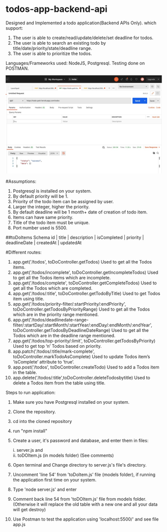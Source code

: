 # todos-app-backend-api

Designed and Implemented a todo application(Backend APIs Only).
which support: 
1. The user is able to create/read/update/delete/set deadline for todos.
2. The user is able to search an existing todo by title/date/priority/state/deadline range.
3. The user is able to prioritize the todos.

Languages/Frameworks used: NodeJS, Postgresql.
Testing done on POSTMAN.

![img](screenshot/img1.jpg)

#Assumptions:
1. Postgresql is installed on your system.
2. By default priority will be 1.
3. Priority of the todo item can be assigned by user.
4. Larger the integer, higher the priority.
5. By default deadline will be 1 month+ date of creation of todo item.
6. Items can have same priority.
7. Title of the todo item must be unique.
8. Port number used is 5500.



##toDoItems Schema
id  | title | description | isCompleted | priority | deadlineDate | createdAt | updatedAt


#Different routes:
1. app.get('/todos', toDoController.getTodos)
    Used to get all the Todos items.
2. app.get('/todos/incomplete', toDoController.getIncompleteTodos)
    Used to get all the Todos items which are incomplete.
3. app.get('/todos/complete', toDoController.getCompleteTodos)
    Used to get all the Todos which are completed.
4. app.get('/todos/:title', toDoController.getTodoByTitle)
    Used to get Todos item using title.
5. app.get('/todos/priority-filter/:startPriority/:endPriority', toDoController.getTodosByPriorityRange)
    Used to get all the Todos which are in the priority range mentioned.
6. app.get('/todos/deadlinedate-range-filter/:startDay/:startMonth/:startYear/:endDay/:endMonth/:endYear', toDoController.getTodosByDeadlineDateRange)
    Used to get all the Todos which are in the deadline range mentioned.
8. app.get('/todos/top-priority/:limit', toDoController.getTodosByPriority)
    Used to get top ‘n’ Todos based on priority.
9. app.patch('/todos/:title/mark-complete', toDoController.markTodoAsComplete)
    Used to update Todos item’s ‘isComplete’ attribute to ‘true’.
10. app.post('/todos', toDoController.createTodo)
    Used to add a Todos item in the table.
11. app.delete('/todos/:title',toDoController.deleteTodosbytitle)
    Used to delete a Todos item from the table using title.

Steps to run application:
1. Make sure you have Postgresql installed on your system.
2. Clone the repository.
3. cd into the cloned repository
3. run "npm install"
4. Create a user, it's password and database, and enter them in files:

    i.  server.js and   
    ii. toDOItem.js (in models folder)
       (See comments)
3. Open terminal and Change directory to server.js's file's directory.
4. Uncomment 'line 54' from 'toDoItem.js' file (models folder), if running the application first time on your system.  
5. Type 'node server.js' and enter 
6. Comment back line 54 from 'toDOItem.js' file from models folder.
    (Otherwise it will replace the old table with a new one and all your data will get destroy)
7. Use Postman to test the application using 'localhost:5500/' and see file app.js

